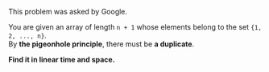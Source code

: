 This problem was asked by Google.

You are given an array of length `n + 1` whose elements belong to the set `{1, 2, ..., n}`.  
By **the pigeonhole principle**, there must be **a duplicate**.  

**Find it in linear time and space.**
